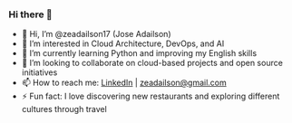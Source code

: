 ### Hi there 👋

- 👋 Hi, I’m @zeadailson17 (Jose Adailson)
- 👀 I’m interested in Cloud Architecture, DevOps, and AI
- 🌱 I’m currently learning Python and improving my English skills
- 💞️ I’m looking to collaborate on cloud-based projects and open source initiatives
- 📫 How to reach me: [LinkedIn](https://www.linkedin.com/in/jose-adailson-sousa-silva/) | zeadailson@gmail.com
- ⚡ Fun fact: I love discovering new restaurants and exploring different cultures through travel

<!---
zeadailson17/zeadailson17 is a ✨ special ✨ repository because its `README.md` (this file) appears on your GitHub profile.
You can click the Preview link to take a look at your changes.
--->
